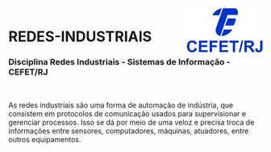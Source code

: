<img src="cefet-logo1.png" align="right" width="150">

# REDES-INDUSTRIAIS
 
<h3>Disciplina Redes Industriais - Sistemas de Informação - CEFET/RJ</h3>
<br>

As redes industriais são uma forma de automação de indústria, que consistem em protocolos de comunicação usados para supervisionar e gerenciar processos. Isso se dá por meio de uma veloz e precisa troca de informações entre sensores, computadores, máquinas, atuadores, entre outros equipamentos.
